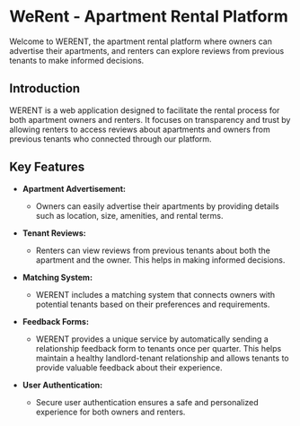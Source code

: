 # WeRent - Apartment Rental Platform

Welcome to WERENT, the apartment rental platform where owners can advertise their apartments, and renters can explore reviews from previous tenants to make informed decisions.

## Introduction

WERENT is a web application designed to facilitate the rental process for both apartment owners and renters. It focuses on transparency and trust by allowing renters to access reviews about apartments and owners from previous tenants who connected through our platform.

## Key Features

- **Apartment Advertisement:**
  - Owners can easily advertise their apartments by providing details such as location, size, amenities, and rental terms.

- **Tenant Reviews:**
  - Renters can view reviews from previous tenants about both the apartment and the owner. This helps in making informed decisions.

- **Matching System:**
  - WERENT includes a matching system that connects owners with potential tenants based on their preferences and requirements.

- **Feedback Forms:**
  - WERENT provides a unique service by automatically sending a relationship feedback form to tenants once per quarter. This helps maintain a healthy landlord-tenant relationship and allows tenants to provide valuable feedback about their experience.

- **User Authentication:**
  - Secure user authentication ensures a safe and personalized experience for both owners and renters. 
 
 
